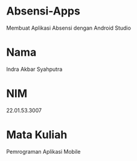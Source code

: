 # Absensi-Apps
Membuat Aplikasi Absensi dengan Android Studio

# Nama
Indra Akbar Syahputra

# NIM
22.01.53.3007

# Mata Kuliah
Pemrograman Aplikasi Mobile
